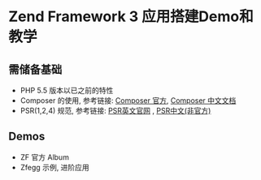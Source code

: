 Zend Framework 3 应用搭建Demo和教学
==================================

## 需储备基础

* PHP 5.5 版本以已之前的特性
* Composer 的使用, 参考链接: [Composer 官方](https://getcomposer.org/),  [Composer 中文文档](http://www.phpcomposer.com/)
* PSR(1,2,4) 规范, 参考链接: [PSR英文官网](http://www.php-fig.org/) , [PSR中文(非官方)](https://psr.phphub.org/)

## Demos

* ZF 官方 Album 
* Zfegg 示例, 进阶应用